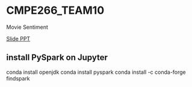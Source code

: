 # CMPE266_TEAM10
Movie Sentiment 

[Slide PPT](https://docs.google.com/presentation/d/1io830LGAEIZDVDBOELY8CRzVFWeORaTi2pGYJo2DOds/edit?usp=sharing)

## install PySpark on Jupyter

 conda install openjdk
 conda install pyspark
 conda install -c conda-forge findspark


 
 
